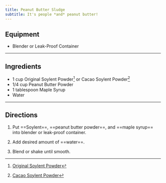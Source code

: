 ```yaml
---
title: Peanut Butter Sludge
subtitle: It's people *and* peanut butter!
---
```


## Equipment
- Blender or Leak-Proof Container

---

## Ingredients
- 1 cup Original Soylent Powder[^1] or Cacao Soylent Powder[^2]
- 1/4 cup Peanut Butter Powder
- 1 tablespoon Maple Syrup
- Water

---

## Directions
1. Put ==Soylent==, ==peanut butter powder==, and ==maple syrup== into blender or leak-proof container.

2. Add desired amount of ==water==.

3. Blend or shake until smooth.

[^1]: [Original Soylent Powder](https://soylent.com/products/powder-original)
[^2]: [Cacao Soylent Powder](https://soylent.com/products/powder-cacao)
